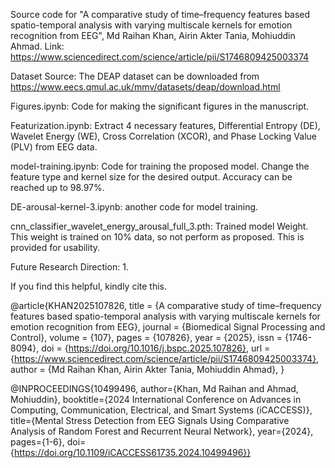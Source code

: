 Source code for "A comparative study of time–frequency features based spatio-temporal analysis with varying multiscale kernels for emotion recognition from EEG", Md Raihan Khan, Airin Akter Tania, Mohiuddin Ahmad.
Link: https://www.sciencedirect.com/science/article/pii/S1746809425003374

Dataset Source: The DEAP dataset can be downloaded from https://www.eecs.qmul.ac.uk/mmv/datasets/deap/download.html


Figures.ipynb: Code for making the significant figures in the manuscript.

Featurization.ipynb: Extract 4 necessary features, Differential Entropy (DE), Wavelet Energy (WE), Cross Correlation (XCOR), and Phase Locking Value (PLV) from EEG data.

model-training.ipynb: Code for training the proposed model. Change the feature type and kernel size for the desired output. Accuracy can be reached up to 98.97%.

DE-arousal-kernel-3.ipynb: another code for model training.

cnn_classifier_wavelet_energy_arousal_full_3.pth: Trained model Weight. This weight is trained on 10% data, so not perform as proposed. This is provided for usability.   

Future Research Direction: 
 1. 




If you find this helpful, kindly cite this.

@article{KHAN2025107826,
title = {A comparative study of time–frequency features based spatio-temporal analysis with varying multiscale kernels for emotion recognition from EEG},
journal = {Biomedical Signal Processing and Control},
volume = {107},
pages = {107826},
year = {2025},
issn = {1746-8094},
doi = {https://doi.org/10.1016/j.bspc.2025.107826},
url = {https://www.sciencedirect.com/science/article/pii/S1746809425003374},
author = {Md Raihan Khan, Airin Akter Tania,  Mohiuddin Ahmad},
}


@INPROCEEDINGS{10499496,
  author={Khan, Md Raihan and Ahmad, Mohiuddin},
  booktitle={2024 International Conference on Advances in Computing, Communication, Electrical, and Smart Systems (iCACCESS)}, 
  title={Mental Stress Detection from EEG Signals Using Comparative Analysis of Random Forest and Recurrent Neural Network}, 
  year={2024},
  pages={1-6},
  doi={https://doi.org/10.1109/iCACCESS61735.2024.10499496}}




